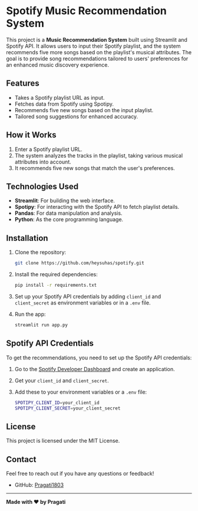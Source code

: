 
# Spotify Music Recommendation System

This project is a **Music Recommendation System** built using Streamlit and Spotify API. It allows users to input their Spotify playlist, and the system recommends five more songs based on the playlist's musical attributes. The goal is to provide song recommendations tailored to users' preferences for an enhanced music discovery experience.

## Features
- Takes a Spotify playlist URL as input.
- Fetches data from Spotify using Spotipy.
- Recommends five new songs based on the input playlist.
- Tailored song suggestions for enhanced accuracy.

## How it Works
1. Enter a Spotify playlist URL.
2. The system analyzes the tracks in the playlist, taking various musical attributes into account.
3. It recommends five new songs that match the user's preferences.

## Technologies Used
- **Streamlit**: For building the web interface.
- **Spotipy**: For interacting with the Spotify API to fetch playlist details.
- **Pandas**: For data manipulation and analysis.
- **Python**: As the core programming language.

## Installation

1. Clone the repository:
    ```bash
    git clone https://github.com/heysuhas/spotify.git
    ```
2. Install the required dependencies:
    ```bash
    pip install -r requirements.txt
    ```
3. Set up your Spotify API credentials by adding `client_id` and `client_secret` as environment variables or in a `.env` file.

4. Run the app:
    ```bash
    streamlit run app.py
    ```

## Spotify API Credentials
To get the recommendations, you need to set up the Spotify API credentials:

1. Go to the [Spotify Developer Dashboard](https://developer.spotify.com/dashboard/applications) and create an application.
2. Get your `client_id` and `client_secret`.
3. Add these to your environment variables or a `.env` file:

    ```bash
    SPOTIPY_CLIENT_ID=your_client_id
    SPOTIPY_CLIENT_SECRET=your_client_secret
    ```

## License
This project is licensed under the MIT License.

## Contact
Feel free to reach out if you have any questions or feedback!

- GitHub: [Pragati1803](https://github.com/Pragati1803)

---
**Made with ❤️ by Pragati**

